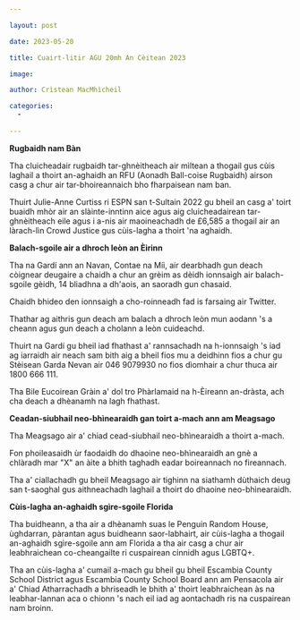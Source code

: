 ```yaml
---

layout: post

date: 2023-05-20

title: Cuairt-litir AGU 20mh An Cèitean 2023

image: 

author: Crìstean MacMhìcheil

categories:
  - 
  
---
```


**Rugbaidh nam Bàn**

Tha cluicheadair rugbaidh tar-ghnèitheach air mìltean a thogail gus cùis laghail a thoirt an-aghaidh an RFU (Aonadh Ball-coise Rugbaidh) airson casg a chur air tar-bhoireannaich bho fharpaisean nam ban.

Thuirt Julie-Anne Curtiss ri ESPN san t-Sultain 2022 gu bheil an casg a' toirt buaidh mhòr air an slàinte-inntinn aice agus aig cluicheadairean tar-ghnèitheach eile agus i a-nis air maoineachadh de £6,585 a thogail air an làrach-lìn Crowd Justice gus cùis-lagha a thoirt 'na aghaidh.

**Balach-sgoile air a dhroch leòn an Èirinn**

Tha na Gardí ann an Navan, Contae na Míi, air dearbhadh gun deach còignear deugaire a chaidh a chur an grèim as dèidh ionnsaigh air balach-sgoile gèidh, 14 bliadhna a dh'aois, an saoradh gun chasaid.

Chaidh bhideo den ionnsaigh a cho-roinneadh fad is farsaing air Twitter.

Thathar ag aithris gun deach am balach a dhroch leòn mun aodann 's a cheann agus gun deach a cholann a leòn cuideachd.

Thuirt na Gardí gu bheil iad fhathast a' rannsachadh na h-ionnsaigh 's iad ag iarraidh air neach sam bith aig a bheil fios mu a deidhinn fios a chur gu Stèisean Garda Nevan air 046 9079930 no fios dìomhair a chur thuca air 1800 666 111.

Tha Bile Eucoirean Gràin a' dol tro Phàrlamaid na h-Èireann an-dràsta, ach cha deach a dhèanamh na lagh fhathast.

**Ceadan-siubhail neo-bhìnearaidh gan toirt a-mach ann am Meagsago**

Tha Meagsago air a' chiad cead-siubhail neo-bhìnearaidh a thoirt a-mach.

Fon phoileasaidh ùr faodaidh do dhaoine neo-bhìnearaidh an gnè a chlàradh mar "X" an àite a bhith taghadh eadar boireannach no fireannach.

Tha a' ciallachadh gu bheil Meagsago air tighinn na siathamh dùthaich deug san t-saoghal gus aithneachadh laghail a thoirt do dhaoine neo-bhìnearaidh.

**Cùis-lagha an-aghaidh sgìre-sgoile Florida**

Tha buidheann, a tha air a dhèanamh suas le Penguin Random House, ùghdarran, pàrantan agus buidheann saor-labhairt, air cùis-lagha a thogail an-aghaidh sgìre-sgoile ann am Florida a tha air casg a chur air leabhraichean co-cheangailte ri cuspairean cinnidh agus LGBTQ+.

Tha an cùis-lagha a' cumail a-mach gu bheil gu bheil Escambia County School District agus Escambia County School Board ann am Pensacola air a' Chiad Atharrachadh a bhriseadh le bhith a' thoirt leabhraichean às na leabhar-lannan aca o chionn 's nach eil iad ag aontachadh ris na cuspairean nam broinn.